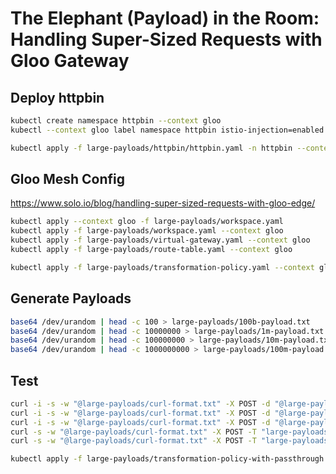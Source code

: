 # The Elephant (Payload) in the Room: Handling Super-Sized Requests with Gloo Gateway


## Deploy httpbin

```sh
kubectl create namespace httpbin --context gloo
kubectl --context gloo label namespace httpbin istio-injection=enabled

kubectl apply -f large-payloads/httpbin/httpbin.yaml -n httpbin --context gloo
```

## Gloo Mesh Config


https://www.solo.io/blog/handling-super-sized-requests-with-gloo-edge/

```sh
kubectl apply --context gloo -f large-payloads/workspace.yaml
kubectl apply -f large-payloads/workspace.yaml --context gloo
kubectl apply -f large-payloads/virtual-gateway.yaml --context gloo
kubectl apply -f large-payloads/route-table.yaml --context gloo

kubectl apply -f large-payloads/transformation-policy.yaml --context gloo
```


## Generate Payloads

```sh
base64 /dev/urandom | head -c 100 > large-payloads/100b-payload.txt
base64 /dev/urandom | head -c 10000000 > large-payloads/1m-payload.txt
base64 /dev/urandom | head -c 100000000 > large-payloads/10m-payload.txt
base64 /dev/urandom | head -c 1000000000 > large-payloads/100m-payload.txt
```


## Test

```sh
curl -i -s -w "@large-payloads/curl-format.txt" -X POST -d "@large-payloads/1b-payload.txt" localhost:8080/post
curl -i -s -w "@large-payloads/curl-format.txt" -X POST -d "@large-payloads/100b-payload.txt" localhost:8080/post
curl -i -s -w "@large-payloads/curl-format.txt" -X POST -d "@large-payloads/1m-payload.txt" localhost:8080/post
curl -s -w "@large-payloads/curl-format.txt" -X POST -T "large-payloads/10m-payload.txt" localhost:8080/post -o /dev/null
curl -s -w "@large-payloads/curl-format.txt" -X POST -T "large-payloads/100m-payload.txt" localhost:8080/post -o /dev/null
```

```sh
kubectl apply -f large-payloads/transformation-policy-with-passthrough.yaml --context gloo
```
